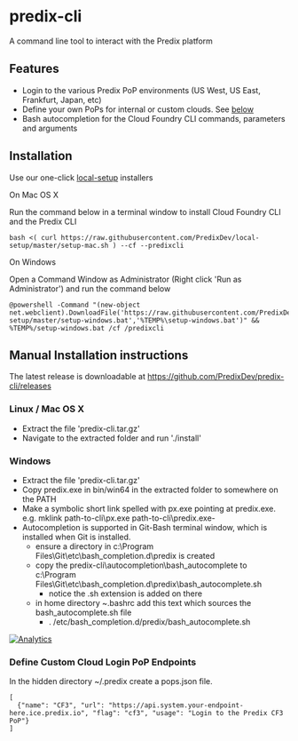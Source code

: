 # predix-cli

A command line tool to interact with the Predix platform

## Features

- Login to the various Predix PoP environments (US West, US East, Frankfurt, Japan, etc)
- Define your own PoPs for internal or custom clouds.  See [below](#define-custom-cloud-login-pop-endpoints)
- Bash autocompletion for the Cloud Foundry CLI commands, parameters and arguments

## Installation

Use our one-click [local-setup](https://github.com/PredixDev/local-setup) installers

On Mac OS X

Run the command below in a terminal window to install Cloud Foundry CLI and the Predix CLI
```
bash <( curl https://raw.githubusercontent.com/PredixDev/local-setup/master/setup-mac.sh ) --cf --predixcli
```

On Windows

Open a Command Window as Administrator (Right click 'Run as Administrator') and run the command below
```
@powershell -Command "(new-object net.webclient).DownloadFile('https://raw.githubusercontent.com/PredixDev/local-setup/master/setup-windows.bat','%TEMP%\setup-windows.bat')" && %TEMP%/setup-windows.bat /cf /predixcli
```

## Manual Installation instructions

The latest release is downloadable at https://github.com/PredixDev/predix-cli/releases

### Linux / Mac OS X
- Extract the file 'predix-cli.tar.gz'
- Navigate to the extracted folder and run './install'

### Windows
- Extract the file 'predix-cli.tar.gz'
- Copy predix.exe in bin/win64 in the extracted folder to somewhere on the PATH
- Make a symbolic short link spelled with px.exe pointing at predix.exe. e.g. mklink path-to-cli\px.exe path-to-cli\predix.exe- 
- Autocompletion is supported in Git-Bash terminal window, which is installed when Git is installed.
  - ensure a directory in c:\Program Files\Git\etc\bash_completion.d\predix is created
  - copy the predix-cli\autocompletion\bash_autocomplete to c:\Program Files\Git\etc\bash_completion.d\predix\bash_autocomplete.sh
    - notice the .sh extension is added on there
  - in home directory ~\.bashrc add this text which sources the bash_autocomplete.sh file
    - . /etc/bash_completion.d/predix/bash_autocomplete.sh

[![Analytics](https://ga-beacon.appspot.com/UA-82773213-1/predixcli/readme?pixel)](https://github.com/PredixDev)


### Define Custom Cloud Login PoP Endpoints

In the hidden directory ~/.predix create a pops.json file.
```
[
  {"name": "CF3", "url": "https://api.system.your-endpoint-here.ice.predix.io", "flag": "cf3", "usage": "Login to the Predix CF3 PoP"}
]
```
